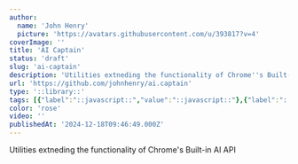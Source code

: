 ```yaml
---
author:
  name: 'John Henry'
  picture: 'https://avatars.githubusercontent.com/u/393817?v=4'
coverImage: ''
title: 'AI Captain'
status: 'draft'
slug: 'ai-captain'
description: 'Utilities extneding the functionality of Chrome''s Built-in AI API'
url: 'https://github.com/johnhenry/ai.captain'
type: '::library::'
tags: [{"label":"::javascript::","value":"::javascript::"},{"label":"::chrome.ai::","value":"::chrome.ai::"}]
color: 'rose'
video: ''
publishedAt: '2024-12-18T09:46:49.000Z'
---
```


Utilities extneding the functionality of Chrome's Built-in AI API